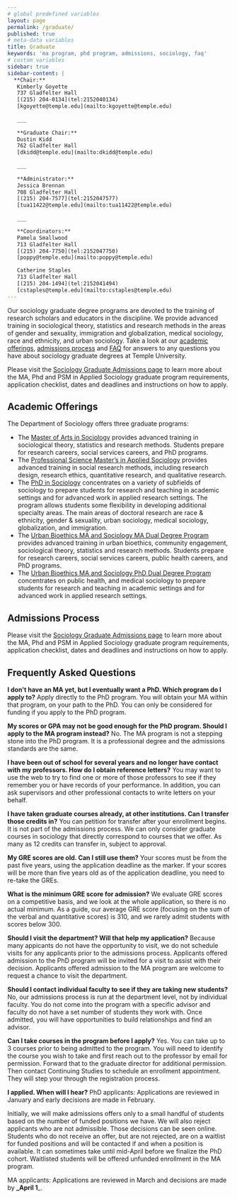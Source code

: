 ```yaml
---
# global predefined variables
layout: page
permalink: /graduate/
published: true
# meta-data variables
title: Graduate
keywords: 'ma program, phd program, admissions, sociology, faq'
# custom variables
sidebar: true
sidebar-content: |
  **Chair:**  
   Kimberly Goyette  
   737 Gladfelter Hall  
   [(215) 204-0134](tel:2152040134)  
   [kgoyette@temple.edu](mailto:kgoyette@temple.edu)  
   
   ___
   
   **Graduate Chair:**  
   Dustin Kidd  
   762 Gladfelter Hall   
   [dkidd@temple.edu](mailto:dkidd@temple.edu)  
   
   ___
   
   **Administrator:**  
   Jessica Brennan  
   708 Gladfelter Hall   
   [(215) 204-7577](tel:2152047577)  
   [tua11422@temple.edu](mailto:tua11422@temple.edu)  
   
   ___

   **Coordinators:**  
   Pamela Smallwood  
   713 Gladfelter Hall    
   [(215) 204-7750](tel:2152047750)   
   [poppy@temple.edu](mailto:poppy@temple.edu)  

   Catherine Staples  
   713 Gladfelter Hall    
   [(215) 204-1494](tel:2152041494)  
   [cstaples@temple.edu](mailto:cstaples@temple.edu)
---
```

Our sociology graduate degree programs are devoted to the training of research scholars and educators in the discipline. We provide advanced training in sociological theory, statistics and research methods in the areas of gender and sexuality, immigration and globalization, medical sociology, race and ethnicity, and urban sociology. Take a look at our [academic offerings](#academic-offerings), [admissions process](#admissions-process) and [FAQ](#frequently-asked-questions) for answers to any questions you have about sociology graduate degrees at Temple University.

Please visit the [Sociology Graduate Admissions page](https://liberalarts.temple.edu/admissions/graduate/sociology) to learn more about the MA, Phd and PSM in Applied Sociology graduate program requirements, application checklist, dates and deadlines and instructions on how to apply.

## Academic Offerings
The Department of Sociology offers three graduate programs:

- The [Master of Arts in Sociology](http://bulletin.temple.edu/graduate/scd/cla/sociology-ma/) provides advanced training in sociological theory, statistics and research methods. Students prepare for research careers, social services careers, and PhD programs.
- The [Professional Science Master’s in Applied Sociology](http://bulletin.temple.edu/graduate/scd/cla/applied-sociology-psm/) provides advanced training in social research methods, including research design, research ethics, quantitative research, and qualitative research.
- The [PhD in Sociology](http://bulletin.temple.edu/graduate/scd/cla/sociology-phd/) concentrates on a variety of subfields of sociology to prepare students for research and teaching in academic settings and for advanced work in applied research settings. The program allows students some flexibility in developing additional specialty areas. The main areas of doctoral research are race & ethnicity, gender & sexuality, urban sociology, medical sociology, globalization, and immigration.
- The [Urban Bioethics MA and Sociology MA Dual Degree Program](https://sites.temple.edu/maubmasoc/) provides advanced training in urban bioethics, community engagement, sociological theory, statistics and research methods. Students prepare for research careers, social services careers, public health careers, and PhD programs.
- The [Urban Bioethics MA and Sociology PhD Dual Degree Program](https://sites.temple.edu/maubphdsoc/) concentrates on public health, and medical sociology to prepare students for research and teaching in academic settings and for advanced work in applied research settings.

## Admissions Process
Please visit the [Sociology Graduate Admissions page](https://liberalarts.temple.edu/admissions/graduate/sociology) to learn more about the MA, Phd and PSM in Applied Sociology graduate program requirements, application checklist, dates and deadlines and instructions on how to apply.
 
## Frequently Asked Questions

**I don't have an MA yet, but I eventually want a PhD. Which program do I apply to?**
Apply directly to the PhD program. You will obtain your MA within that program, on your path to the PhD. You can only be considered for funding if you apply to the PhD program.

**My scores or GPA may not be good enough for the PhD program. Should I apply to the MA program instead?**
No. The MA program is not a stepping stone into the PhD program. It is a professional degree and the admissions standards are the same.

**I have been out of school for several years and no longer have contact with my professors. How do I obtain reference letters?**
You may want to use the web to try to find one or more of those professors to see if they remember you or have records of your performance. In addition, you can ask supervisors and other professional contacts to write letters on your behalf.

**I have taken graduate courses already, at other institutions. Can I transfer those credits in?**
You can petition for transfer after your enrollment begins. It is not part of the admissions process. We can only consider graduate courses in sociology that directly correspond to courses that we offer. As many as 12 credits can transfer in, subject to approval.

**My GRE scores are old. Can I still use them?**
Your scores must be from the past five years, using the application deadline as the marker. If your scores will be more than five years old as of the application deadline, you need to re-take the GREs.

**What is the minimum GRE score for admission?**
We evaluate GRE scores on a competitive basis, and we look at the whole application, so there is no actual minimum. As a guide, our average GRE score (focusing on the sum of the verbal and quantitative scores) is 310, and we rarely admit students with scores below 300.

**Should I visit the department? Will that help my application?**
Because many appicants do not have the opportunity to visit, we do not schedule visits for any applicants prior to the admissions process. Applicants offered admission to the PhD program will be invited for a visit to assist with their decision. Applicants offered admission to the MA program are welcome to request a chance to visit the department.

**Should I contact individual faculty to see if they are taking new students?**
No, our admissions process is run at the department level, not by individual faculty. You do not come into the program with a specific advisor and faculty do not have a set number of students they work with. Once admitted, you will have opportunities to build relationships and find an advisor.

**Can I take courses in the program before I apply?**
Yes. You can take up to 3 courses prior to being admitted to the program. You will need to identify the course you wish to take and first reach out to the professor by email for permission. Forward that to the graduate director for additional permission. Then contact Continuing Studies to schedule an enrollment appointment. They will step your through the registration process.

**I applied. When will I hear?**
PhD applicants: Applications are reviewed in January and early decisions are made in February.

Initially, we will make admissions offers only to a small handful of students based on the number of funded positions we have. We will also reject applicants who are not admissible. Those decisions can be seen online. Students who do not receive an offer, but are not rejected, are on a waitlist for funded positions and will be contacted if and when a position is available. It can sometimes take until mid-April before we finalize the PhD cohort. Waitlisted students will be offered unfunded enrollment in the MA program.
 
MA applicants: Applications are reviewed in March and decisions are made by **_April 1**_.
